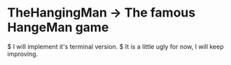 # TheHangingMan -> The famous HangeMan game
$ I will implement it's terminal version.
$ It is a little ugly for now, I will keep improving.
